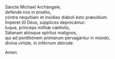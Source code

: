 Sáncte Míchael Archángele,  
defénde nos in proélio,  
cóntra nequítiam et insídias diáboli ésto præsídium.  
Ímperet ílli Déus, súpplices deprecámur:  
tuque, prínceps milítiæ cæléstis,  
Sátanam aliósque spíritus malígnos,  
qui ad perditiónem animárum pervagántur in múndo,  
divína virtúte, in inférnum detrúde.

Amen.
